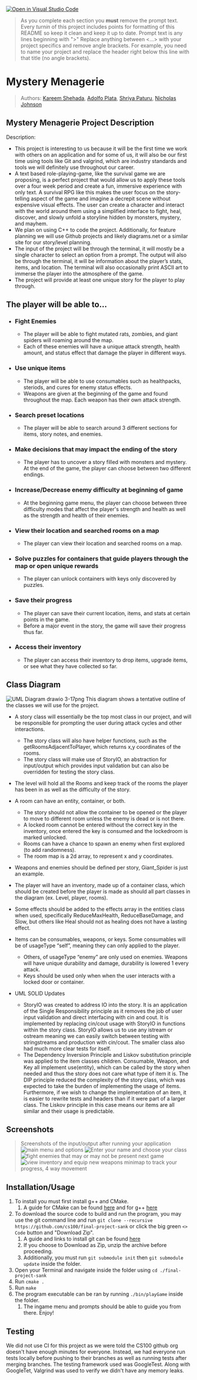 [![Open in Visual Studio Code](https://classroom.github.com/assets/open-in-vscode-c66648af7eb3fe8bc4f294546bfd86ef473780cde1dea487d3c4ff354943c9ae.svg)](https://classroom.github.com/online_ide?assignment_repo_id=9894820&assignment_repo_type=AssignmentRepo)
 > As you complete each section you **must** remove the prompt text. Every *turnin* of this project includes points for formatting of this README so keep it clean and keep it up to date. 
 > Prompt text is any lines beginning with "\>"
 > Replace anything between \<...\> with your project specifics and remove angle brackets. For example, you need to name your project and replace the header right below this line with that title (no angle brackets). 
# Mystery Menagerie
 
 > Authors: [Kareem Shehada](https://github.com/karyeet), [Adolfo Plata](https://github.com/Anonymous-Mouse), [Shriya Paturu](https://github.com/shriyapaturu07), [Nicholas Johnson](https://github.com/bricks4nick)

## Mystery Menagerie Project Description

Description:
- This project is interesting to us because it will be the first time we work with others on an application and for some of us, it will also be our first time using tools like Git and valgrind, which are industry standards and tools we will definitely use throughout our career. 
- A text based role-playing-game, like the survival game we are proposing, is a perfect project that would allow us to apply these tools over a four week period and create a fun, immersive experience with only text. A survival RPG like this makes the user focus on the story-telling aspect of the game and imagine a decrepit scene without expensive visual effects. The user can create a character and interact with the world around them using a simplified interface to fight, heal, discover, and slowly unfold a storyline hidden by monsters, mystery, and mayhem. 
- We plan on using C++ to code the project. Additionally, for feature planning we will use Github projects and likely diagrams.net or a similar site for our story/level planning.
- The input of the project will be through the terminal, it will mostly be a single character to select an option from a prompt. The output will also be through the terminal, it will be information about the player’s stats, items, and location. The terminal will also occasionally print ASCII art to immerse the player into the atmosphere of the game.
- The project will provide at least one unique story for the player to play through.
## The player will be able to...
- ### Fight Enemies
  - The player will be able to fight mutated rats, zombies, and giant spiders will roaming around the map.
  - Each of these enemies will have a unique attack strength, health amount, and status effect that damage the player in different ways.
- ### Use unique items
  - The player will be able to use consumables such as healthpacks, steriods, and cures for enemy status effects.
  - Weapons are given at the beginning of the game and found throughout the map. Each weapon has their own attack strength.
- ### Search preset locations
  - The player will be able to search around 3 different sections for items, story notes, and enemies.
- ### Make decisions that may impact the ending of the story
  - The player has to uncover a story filled with monsters and mystery. At the end of the game, the player can choose between two different endings.
- ### Increase/Decrease enemy difficulty at beginning of game
  - At the beginning game menu, the player can choose between three difficulty modes that affect the player's strength and health as well as the strength and health of their enemies.
- ### View their location and searched rooms on a map
  - The player can view their location and searched rooms on a map.
- ### Solve puzzles for containers that guide players through the map or open unique rewards
  - The player can unlock containers with keys only discovered by puzzles.
- ### Save their progress
  - The player can save their current location, items, and stats at certain points in the game.
  - Before a major event in the story, the game will save their progress thus far.
- ### Access their inventory
  - The player can access their inventory to drop items, upgrade items, or see what they have collected so far.




## Class Diagram
![UML Diagram drawio 3-17png](https://user-images.githubusercontent.com/28524112/226045908-04b9d696-48f7-45be-a3ce-a8a8caf4bdda.png)
This diagram shows a tentative outline of the classes we will use for the project. 
 - A story class will essentially be the top most class in our project, and will be responsible for prompting the user during attack cycles and other interactions. 
   - The story class will also have helper functions, such as the getRoomsAdjacentToPlayer, which returns x,y coordinates of the rooms.
   - The story class will make use of StoryIO, an abstraction for input/output which provides input validation but can also be overridden for testing the story class.
 - The level will hold all the Rooms and keep track of the rooms the player has been in as well as the difficulty of the story. 
 - A room can have an entity, container, or both. 
   - The story should not allow the container to be opened or the player to move to different room unless the enemy is dead or is not there. 
   - A locked room cannot be entered without the correct key in the inventory, once entered the key is consumed and the lockedroom is marked unlocked. 
   - Rooms can have a chance to spawn an enemy when first explored (to add randomness). 
   - The room map is a 2d array, to represent x and y coordinates. 
 - Weapons and enemies should be defined per story, Giant_Spider is just an example. 
 - The player will have an inventory, made up of a container class, which should be created before the player is made as should all part classes in the diagram (ex. Level, player, rooms). 
 - Some effects should be added to the effects array in the entities class when used, specifically ReduceMaxHealth, ReduceBaseDamage, and Slow, but others like Heal should not as healing does not have a lasting effect.
 - Items can be consumables, weapons, or keys. Some consumables will be of usageType “self”, meaning they can only applied to the player. 
   - Others, of usageType “enemy” are only used on enemies. Weapons will have unique durability and damage, durability is lowered 1 every attack. 
   - Keys should be used only when when the user interacts with a locked door or container.

   

- UML SOLID Updates
  - StoryIO was created to address IO into the story. It is an application of the Single Responsibility principle as it removes the job of user input validation and direct interfacing with cin and cout. It is implemented by replacing cin/cout usage with StoryIO in functions within the story class. StoryIO allows us to use any istream or ostream meaning we can easily switch between testing with stringstreams and production with cin/cout. The smaller class also had much more clear tests for itself.
  - The Dependency Inversion Principle and Liskov substitution principle was applied to the item classes children. Consumable, Weapon, and Key all implement use(entity), which can be called by the story when needed and thus the story does not care what type of item it is. The DIP principle reduced the complexity of the story class, which was expected to take the burden of implementing the usage of items. Furthermore, if we wish to change the implementation of an item, it is easier to rewrite tests and headers than if it were part of a larger class. The Liskov principle in this case means our items are all similar and their usage is predictable.
 
 ## Screenshots
 > Screenshots of the input/output after running your application
![main menu and options](https://user-images.githubusercontent.com/28524112/226000488-6fb1347e-0160-4ec2-87f0-108a3d902de6.png)
![Enter your name and choose your class](https://user-images.githubusercontent.com/28524112/226000429-4651113f-881d-4734-958d-47e7d764892e.png)
![fight enemies that may or may not be present next game](https://user-images.githubusercontent.com/28524112/226000465-64e3d797-24fc-4d35-b320-07dc17a3f63e.png)
![![view inventory and equip new weapons](https://user-images.githubusercontent.com/28524112/226000499-b5a6ad99-6667-42b0-8d9b-a6434f5f6da7.png)
minimap to track your progress, 4 way movement](https://user-images.githubusercontent.com/28524112/226000494-663d2332-c0b5-484d-8484-98bfe0d3ad77.png)

 ## Installation/Usage
 1. To install you must first install g++ and CMake.
     1. A guide for CMake can be found [here](https://cmake.org/install/) and for g++ [here](https://www.freecodecamp.org/news/how-to-install-c-and-cpp-compiler-on-windows/)
 2. To download the source code to build and run the program, you may use the git command line and run `git clone --recursive https://github.com/cs100/final-project-sank` or click the big green `<> Code` button and "Download Zip".
     1. A guide and links to install git can be found [here](https://git-scm.com/book/en/v2/Getting-Started-Installing-Git)
     2. If you choose to Download as Zip, unzip the archive before proceeding.
     3. Additionally, you must run `git submodule init` then `git submodule update` inside the folder.
 3. Open your Terminal and navigate inside the folder using `cd ./final-project-sank`
 4. Run `cmake .`
 5. Run `make`
 6. The program executable can be ran by running `./bin/playGame` inside the folder.
     1. The ingame menu and prompts should be able to guide you from there. Enjoy!
 
 ## Testing
We did not use CI for this project as we were told the CS100 github org doesn't have enough minutes for everyone. Instead, we had everyone run tests locally before pushing to their branches as well as running tests after merging branches. The testing framework used was GoogleTest. Along with GoogleTet, Valgrind was used to verify we didn't have any memory leaks.


